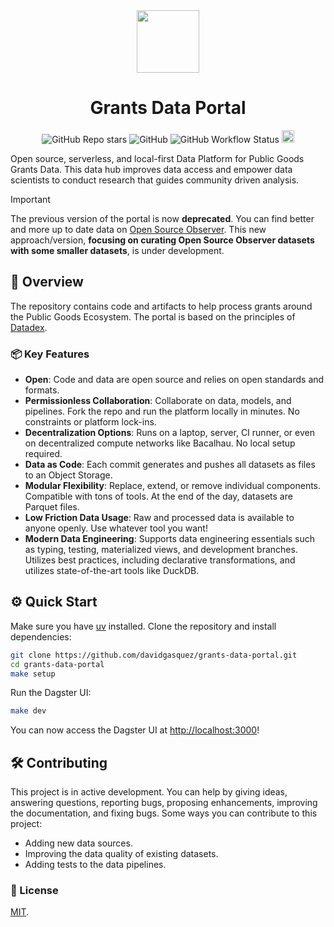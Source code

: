 <div align="center">
  <img src="https://user-images.githubusercontent.com/1682202/271937380-10d6e036-5fe4-4ea6-b3b4-8e3001c21289.png" width="100" />
</div>
<h1 align="center">Grants Data Portal</h1>

<div align="center">
  <img alt="GitHub Repo stars" src="https://img.shields.io/github/stars/davidgasquez/grants-data-portal?style=flat-square">
  <img alt="GitHub" src="https://img.shields.io/github/license/davidgasquez/grants-data-portal?style=flat-square">
  <img alt="GitHub Workflow Status" src="https://img.shields.io/github/actions/workflow/status/davidgasquez/grants-data-portal/run.yml?style=flat-square">
  <a href="https://www.drips.network/app/projects/github/davidgasquez/gitcoin-grants-data-portal" target="_blank"><img src="https://www.drips.network/api/embed/project/https%3A%2F%2Fgithub.com%2Fdavidgasquez%2Fgitcoin-grants-data-portal/support.png?background=light&style=github&text=project&stat=none" alt="Support gitcoin-grants-data-portal on drips.network" height="20"></a>
</div>

Open source, serverless, and local-first Data Platform for Public Goods Grants Data. This data hub improves data access and empower data scientists to conduct research that guides community driven analysis.

> [!IMPORTANT]
>
> The previous version of the portal is now **deprecated**. You can find better and more up to date data on [Open Source Observer](https://www.opensource.observer/). This new approach/version, **focusing on curating Open Source Observer datasets with some smaller datasets**, is under development.

## 📖 Overview

The repository contains code and artifacts to help process grants around the Public Goods Ecosystem. The portal is based on the principles of [Datadex](https://datadex.datonic.io/).

### 📦 Key Features

- **Open**: Code and data are open source and relies on open standards and formats.
- **Permissionless Collaboration**: Collaborate on data, models, and pipelines. Fork the repo and run the platform locally in minutes. No constraints or platform lock-ins.
- **Decentralization Options**: Runs on a laptop, server, CI runner, or even on decentralized compute networks like Bacalhau. No local setup required.
- **Data as Code**: Each commit generates and pushes all datasets as files to an Object Storage.
- **Modular Flexibility**: Replace, extend, or remove individual components. Compatible with tons of tools. At the end of the day, datasets are Parquet files.
- **Low Friction Data Usage**: Raw and processed data is available to anyone openly. Use whatever tool you want!
- **Modern Data Engineering**: Supports data engineering essentials such as typing, testing, materialized views, and development branches. Utilizes best practices, including declarative transformations, and utilizes state-of-the-art tools like DuckDB.

## ⚙️ Quick Start

Make sure you have [uv](https://docs.astral.sh/uv/getting-started/installation/) installed. Clone the repository and install dependencies:

```bash
git clone https://github.com/davidgasquez/grants-data-portal.git
cd grants-data-portal
make setup
```

Run the Dagster UI:

```bash
make dev
```

You can now access the Dagster UI at [http://localhost:3000](http://localhost:3000)!

## 🛠️ Contributing

This project is in active development. You can help by giving ideas, answering questions, reporting bugs, proposing enhancements, improving the documentation, and fixing bugs.
Some ways you can contribute to this project:

- Adding new data sources.
- Improving the data quality of existing datasets.
- Adding tests to the data pipelines.

### 📄 License

[MIT](https://choosealicense.com/licenses/mit/).
